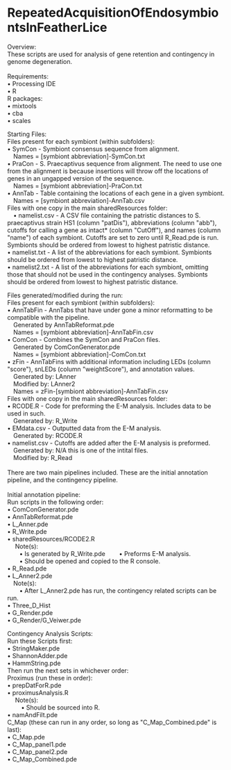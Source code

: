 # RepeatedAcquisitionOfEndosymbiontsInFeatherLice

Overview:<br>
These scripts are used for analysis of gene retention and contingency in genome degeneration.<br>
<br>
Requirements:<br>
• Processing IDE<br>
• R<br>
R packages:<br>
• mixtools<br>
• cba<br>
• scales<br>

Starting Files:<br>
Files present for each symbiont (within subfolders):<br>
• SymCon - Symbiont consensus sequence from alignment.<br>
&emsp;Names = [symbiont abbreviation]-SymCon.txt<br>
• PraCon - S. Praecaptivus sequence from alignment. The need to use one from the alignment is because insertions  will throw off the locations of genes in an ungapped version of the sequence.<br>
&emsp;Names = [symbiont abbreviation]-PraCon.txt<br>
• AnnTab - Table containing the locations of each gene in a given symbiont.<br>
&emsp;Names = [symbiont abbreviation]-AnnTab.csv<br>
Files with one copy in the main sharedResources folder:<br>
&emsp;• namelist.csv  - A CSV file containing the patristic distances to S. praecaptivus strain HS1 (column "patDis"), abbreviations (column "abb"), cutoffs for calling a gene as intact* (column "CutOff"), and names (column "name") of each symbiont. Cutoffs are set to zero until R_Read.pde is run. Symbionts should be ordered from lowest to highest patristic distance.<br>
• namelist.txt  - A list of the abbreviations for each symbiont. Symbionts should be ordered from lowest to highest patristic distance.<br>
• namelist2.txt - A list of the abbreviations for each symbiont, omitting those that should not be used in the contingency analyses. Symbionts should be ordered from lowest to highest patristic distance. <br>


Files generated/modified during the run:<br>
Files present for each symbiont (within subfolders):<br>
• AnnTabFin - AnnTabs that have under gone a minor reformatting to be compatible with the pipeline.<br>
&emsp;Generated by AnnTabReformat.pde<br>
&emsp;Names = [symbiont abbreviation]-AnnTabFin.csv<br>
• ComCon - Combines the SymCon and PraCon files.<br>
&emsp;Generated by ComConGenerator.pde<br>
&emsp;Names = [symbiont abbreviation]-ComCon.txt<br>
• zFin - AnnTabFins with additional information including LEDs (column "score"), snLEDs (column "weightScore"), and annotation values.<br>
&emsp;Generated by: LAnner<br>
&emsp;Modified by:  LAnner2<br>
&emsp;Names = zFin-[symbiont abbreviation]-AnnTabFin.csv<br>
  Files with one copy in the main sharedResources folder:<br>
• RCODE.R - Code for preforming the E-M analysis. Includes data to be used in such. <br>
&emsp;Generated by: R_Write<br>
• EMdata.csv - Outputted data from the E-M analysis.<br>
&emsp;Generated by: RCODE.R<br>
• namelist.csv - Cutoffs are added after the E-M analysis is preformed.<br>
&emsp;Generated by: N/A this is one of the intital files.<br>
&emsp;Modified by: R_Read<br>
<br>
There are two main pipelines included. These are the initial annotation pipeline, and the contingency pipeline.<br>
<br>
Initial annotation pipeline:<br>
Run scripts in the following order:<br>
• ComConGenerator.pde<br>
• AnnTabReformat.pde<br>
• L_Anner.pde<br>
• R_Write.pde<br>
• sharedResources/RCODE2.R<br>
&emsp; Note(s):<br>
&emsp;&emsp;• Is generated by R_Write.pde
&emsp;&emsp;• Preforms E-M analysis.<br>
&emsp;&emsp;• Should be opened and copied to the R console.<br>
• R_Read.pde<br>
• L_Anner2.pde<br>
&emsp;Note(s):<br>
&emsp;&emsp;• After L_Anner2.pde has run, the contingency related scripts can be run.<br>
• Three_D_Hist<br>
• G_Render.pde<br>
• G_Render/G_Veiwer.pde<br>

Contingency Analysis Scripts:<br>
Run these Scripts first:<br>
• StringMaker.pde<br>
• ShannonAdder.pde<br>
• HammString.pde<br>
Then run the next sets in whichever order:<br>
Proximus (run these in order):<br>
• prepDatForR.pde<br>
• proximusAnalysis.R<br>
&emsp; Note(s):<br>
&emsp;&emsp; • Should be sourced into R. <br>
• namAndFilt.pde<br>
C_Map (these can run in any order, so long as "C_Map_Combined.pde" is last):<br>
• C_Map.pde<br>
• C_Map_panel1.pde<br>
• C_Map_panel2.pde<br>
• C_Map_Combined.pde<br>
